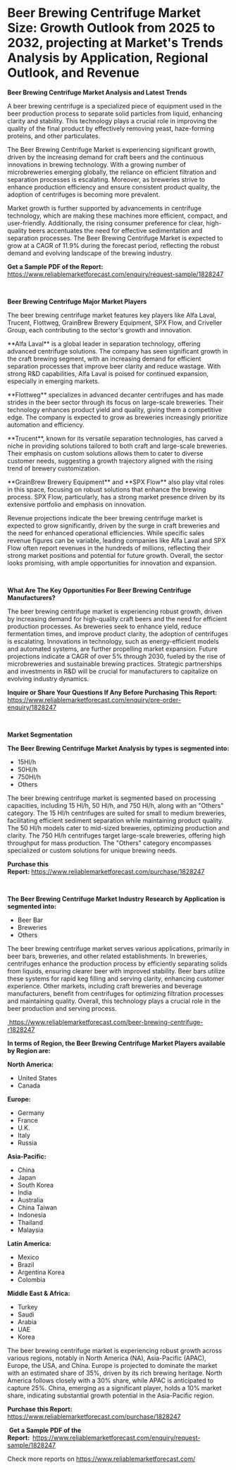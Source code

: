 <p><h1>Beer Brewing Centrifuge Market Size: Growth Outlook from 2025 to 2032, projecting at Market's Trends Analysis by Application, Regional Outlook, and Revenue</h1></p><p><strong>Beer Brewing Centrifuge Market Analysis and Latest Trends</strong></p>
<p><p>A beer brewing centrifuge is a specialized piece of equipment used in the beer production process to separate solid particles from liquid, enhancing clarity and stability. This technology plays a crucial role in improving the quality of the final product by effectively removing yeast, haze-forming proteins, and other particulates.</p><p>The Beer Brewing Centrifuge Market is experiencing significant growth, driven by the increasing demand for craft beers and the continuous innovations in brewing technology. With a growing number of microbreweries emerging globally, the reliance on efficient filtration and separation processes is escalating. Moreover, as breweries strive to enhance production efficiency and ensure consistent product quality, the adoption of centrifuges is becoming more prevalent.</p><p>Market growth is further supported by advancements in centrifuge technology, which are making these machines more efficient, compact, and user-friendly. Additionally, the rising consumer preference for clear, high-quality beers accentuates the need for effective sedimentation and separation processes. The Beer Brewing Centrifuge Market is expected to grow at a CAGR of 11.9% during the forecast period, reflecting the robust demand and evolving landscape of the brewing industry.</p></p>
<p><strong>Get a Sample PDF of the Report:&nbsp;</strong> <a href="https://www.reliablemarketforecast.com/enquiry/request-sample/1828247?utm_campaign=3175&utm_medium=2&utm_source=Github&utm_content=ia&utm_term=12042025&utm_id=beer-brewing-centrifuge">https://www.reliablemarketforecast.com/enquiry/request-sample/1828247</a></p>
<p>&nbsp;</p>
<p><strong>Beer Brewing Centrifuge Major Market Players</strong></p>
<p><p>The beer brewing centrifuge market features key players like Alfa Laval, Trucent, Flottweg, GrainBrew Brewery Equipment, SPX Flow, and Criveller Group, each contributing to the sector's growth and innovation.</p><p>**Alfa Laval** is a global leader in separation technology, offering advanced centrifuge solutions. The company has seen significant growth in the craft brewing segment, with an increasing demand for efficient separation processes that improve beer clarity and reduce wastage. With strong R&D capabilities, Alfa Laval is poised for continued expansion, especially in emerging markets.</p><p>**Flottweg** specializes in advanced decanter centrifuges and has made strides in the beer sector through its focus on large-scale breweries. Their technology enhances product yield and quality, giving them a competitive edge. The company is expected to grow as breweries increasingly prioritize automation and efficiency.</p><p>**Trucent**, known for its versatile separation technologies, has carved a niche in providing solutions tailored to both craft and large-scale breweries. Their emphasis on custom solutions allows them to cater to diverse customer needs, suggesting a growth trajectory aligned with the rising trend of brewery customization.</p><p>**GrainBrew Brewery Equipment** and **SPX Flow** also play vital roles in this space, focusing on robust solutions that enhance the brewing process. SPX Flow, particularly, has a strong market presence driven by its extensive portfolio and emphasis on innovation.</p><p>Revenue projections indicate the beer brewing centrifuge market is expected to grow significantly, driven by the surge in craft breweries and the need for enhanced operational efficiencies. While specific sales revenue figures can be variable, leading companies like Alfa Laval and SPX Flow often report revenues in the hundreds of millions, reflecting their strong market positions and potential for future growth. Overall, the sector looks promising, with ample opportunities for innovation and expansion.</p></p>
<p>&nbsp;</p>
<p><strong>What Are The Key Opportunities For Beer Brewing Centrifuge Manufacturers?</strong></p>
<p><p>The beer brewing centrifuge market is experiencing robust growth, driven by increasing demand for high-quality craft beers and the need for efficient production processes. As breweries seek to enhance yield, reduce fermentation times, and improve product clarity, the adoption of centrifuges is escalating. Innovations in technology, such as energy-efficient models and automated systems, are further propelling market expansion. Future projections indicate a CAGR of over 5% through 2030, fueled by the rise of microbreweries and sustainable brewing practices. Strategic partnerships and investments in R&D will be crucial for manufacturers to capitalize on evolving industry dynamics.</p></p>
<p><strong>Inquire or Share Your Questions If Any Before Purchasing This Report:</strong> <a href="https://www.reliablemarketforecast.com/enquiry/pre-order-enquiry/1828247?utm_campaign=3175&utm_medium=2&utm_source=Github&utm_content=ia&utm_term=12042025&utm_id=beer-brewing-centrifuge">https://www.reliablemarketforecast.com/enquiry/pre-order-enquiry/1828247</a></p>
<p>&nbsp;</p>
<p><strong>Market Segmentation</strong></p>
<p><strong>The Beer Brewing Centrifuge Market Analysis by types is segmented into:</strong></p>
<p><ul><li>15Hl/h</li><li>50Hl/h</li><li>750Hl/h</li><li>Others</li></ul></p>
<p><p>The beer brewing centrifuge market is segmented based on processing capacities, including 15 Hl/h, 50 Hl/h, and 750 Hl/h, along with an "Others" category. The 15 Hl/h centrifuges are suited for small to medium breweries, facilitating efficient sediment separation while maintaining product quality. The 50 Hl/h models cater to mid-sized breweries, optimizing production and clarity. The 750 Hl/h centrifuges target large-scale breweries, offering high throughput for mass production. The "Others" category encompasses specialized or custom solutions for unique brewing needs.</p></p>
<p><strong>Purchase this Report:&nbsp;</strong><a href="https://www.reliablemarketforecast.com/purchase/1828247?utm_campaign=3175&utm_medium=2&utm_source=Github&utm_content=ia&utm_term=12042025&utm_id=beer-brewing-centrifuge">https://www.reliablemarketforecast.com/purchase/1828247</a></p>
<p>&nbsp;</p>
<p><strong>The Beer Brewing Centrifuge Market Industry Research by Application is segmented into:</strong></p>
<p><ul><li>Beer Bar</li><li>Breweries</li><li>Others</li></ul></p>
<p><p>The beer brewing centrifuge market serves various applications, primarily in beer bars, breweries, and other related establishments. In breweries, centrifuges enhance the production process by efficiently separating solids from liquids, ensuring clearer beer with improved stability. Beer bars utilize these systems for rapid keg filling and serving clarity, enhancing customer experience. Other markets, including craft breweries and beverage manufacturers, benefit from centrifuges for optimizing filtration processes and maintaining quality. Overall, this technology plays a crucial role in the beer production and serving process.</p></p>
<p><a href="https://www.reliablemarketforecast.com/beer-brewing-centrifuge-r1828247?utm_campaign=3175&utm_medium=2&utm_source=Github&utm_content=ia&utm_term=12042025&utm_id=beer-brewing-centrifuge">&nbsp;https://www.reliablemarketforecast.com/beer-brewing-centrifuge-r1828247</a></p>
<p><strong>In terms of Region, the Beer Brewing Centrifuge Market Players available by Region are:</strong></p>
<p>
    <p> <strong> North America: </strong>
        <ul>
            <li>United States</li>
            <li>Canada</li>
        </ul>
        </p> 
    <p> <strong> Europe: </strong>
        <ul>
            <li>Germany</li>
            <li>France</li>
            <li>U.K.</li>
            <li>Italy</li>
            <li>Russia</li>
        </ul>
        </p> 
    <p> <strong> Asia-Pacific: </strong>
        <ul>
            <li>China</li>
            <li>Japan</li>
            <li>South Korea</li>
            <li>India</li>
            <li>Australia</li>
            <li>China Taiwan</li>
            <li>Indonesia</li>
            <li>Thailand</li>
            <li>Malaysia</li>
        </ul>
        </p> 
    <p> <strong> Latin America: </strong>
        <ul>
            <li>Mexico</li>
            <li>Brazil</li>
            <li>Argentina Korea</li>
            <li>Colombia</li>
        </ul>
        </p> 
    <p> <strong> Middle East & Africa: </strong>
        <ul>
            <li>Turkey</li>
            <li>Saudi</li>
            <li>Arabia</li>
            <li>UAE</li>
            <li>Korea</li>
        </ul>
    </p>
    </p>
<p><p>The beer brewing centrifuge market is experiencing robust growth across various regions, notably in North America (NA), Asia-Pacific (APAC), Europe, the USA, and China. Europe is projected to dominate the market with an estimated share of 35%, driven by its rich brewing heritage. North America follows closely with a 30% share, while APAC is anticipated to capture 25%. China, emerging as a significant player, holds a 10% market share, indicating substantial growth potential in the Asia-Pacific region.</p></p>
<p><strong>Purchase this Report: </strong><a href="https://www.reliablemarketforecast.com/purchase/1828247?utm_campaign=3175&utm_medium=2&utm_source=Github&utm_content=ia&utm_term=12042025&utm_id=beer-brewing-centrifuge">https://www.reliablemarketforecast.com/purchase/1828247</a></p>
<p>&nbsp;<strong>Get a Sample PDF of the Report:&nbsp;&nbsp;</strong><a href="https://www.reliablemarketforecast.com/enquiry/request-sample/1828247?utm_campaign=3175&utm_medium=2&utm_source=Github&utm_content=ia&utm_term=12042025&utm_id=beer-brewing-centrifuge">https://www.reliablemarketforecast.com/enquiry/request-sample/1828247</a></p>
<p><strong></strong></p>
<p>Check more reports on <a href="https://www.reliablemarketforecast.com/?utm_campaign=3175&utm_medium=2&utm_source=Github&utm_content=ia&utm_term=12042025&utm_id=beer-brewing-centrifuge">https://www.reliablemarketforecast.com/</a></p>
